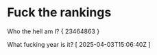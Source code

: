 # Fuck the rankings

Who the hell am I?
{ 23464863 }

What fucking year is it?
[ 2025-04-03T15:06:40Z ]
